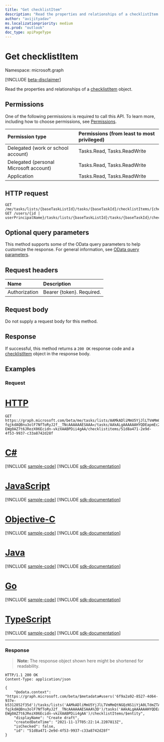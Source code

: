 ```yaml
---
title: "Get checklistItem"
description: "Read the properties and relationships of a checklistItem object."
author: "avijityadav"
ms.localizationpriority: medium
ms.prod: "outlook"
doc_type: apiPageType
---
```


# Get checklistItem
Namespace: microsoft.graph

[!INCLUDE [beta-disclaimer](../../includes/beta-disclaimer.md)]

Read the properties and relationships of a [checklistItem](../resources/checklistitem.md) object.

## Permissions
One of the following permissions is required to call this API. To learn more, including how to choose permissions, see [Permissions](/graph/permissions-reference).

|Permission type|Permissions (from least to most privileged)|
|:---|:---|
|Delegated (work or school account)|Tasks.Read, Tasks.ReadWrite|
|Delegated (personal Microsoft account)|Tasks.Read, Tasks.ReadWrite|
|Application|Tasks.Read, Tasks.ReadWrite|

## HTTP request

<!-- {
  "blockType": "ignored"
}
-->
``` http
GET /me/tasks/lists/{baseTaskListId}/tasks/{baseTaskId}/checklistItems/{checklistItemId}
GET /users/{id | userPrincipalName}/tasks/lists/{baseTaskListId}/tasks/{baseTaskId}/checklistItems/{checklistItemId}
```

## Optional query parameters
This method supports some of the OData query parameters to help customize the response. For general information, see [OData query parameters](/graph/query-parameters).

## Request headers
|Name|Description|
|:---|:---|
|Authorization|Bearer {token}. Required.|

## Request body
Do not supply a request body for this method.

## Response

If successful, this method returns a `200 OK` response code and a [checklistItem](../resources/checklistitem.md) object in the response body.

## Examples

### Request

# [HTTP](#tab/http)
<!-- {
  "blockType": "request",
  "name": "get_checklistitem"
}
-->
``` http
GET https://graph.microsoft.com/beta/me/tasks/lists/AAMkADliMmU5YjJlLTVmMmQtNGQzNS1iYjA0LTdmZTA2NTI0MTE5YwAuAAAAAADdOMUbUmCfTKa7OC-fqjkdAQBnu3olF7NfToRyJ2f__TNcAAAAAAESAAA=/tasks/AAkALgAAAAAAHYQDEapmEc2byACqAC-EWg0AZ7t6JRezX06Ecidn-vkzXAABPDii4gAA/checklistitems/51d8a471-2e9d-4f53-9937-c33a8742d28f
```
# [C#](#tab/csharp)
[!INCLUDE [sample-code](../includes/snippets/csharp/get-checklistitem-csharp-snippets.md)]
[!INCLUDE [sdk-documentation](../includes/snippets/snippets-sdk-documentation-link.md)]

# [JavaScript](#tab/javascript)
[!INCLUDE [sample-code](../includes/snippets/javascript/get-checklistitem-javascript-snippets.md)]
[!INCLUDE [sdk-documentation](../includes/snippets/snippets-sdk-documentation-link.md)]

# [Objective-C](#tab/objc)
[!INCLUDE [sample-code](../includes/snippets/objc/get-checklistitem-objc-snippets.md)]
[!INCLUDE [sdk-documentation](../includes/snippets/snippets-sdk-documentation-link.md)]

# [Java](#tab/java)
[!INCLUDE [sample-code](../includes/snippets/java/get-checklistitem-java-snippets.md)]
[!INCLUDE [sdk-documentation](../includes/snippets/snippets-sdk-documentation-link.md)]

# [Go](#tab/go)
[!INCLUDE [sample-code](../includes/snippets/go/get-checklistitem-go-snippets.md)]
[!INCLUDE [sdk-documentation](../includes/snippets/snippets-sdk-documentation-link.md)]

# [TypeScript](#tab/typescript)
[!INCLUDE [sample-code](../includes/snippets/typescript/get-checklistitem-typescript-snippets.md)]
[!INCLUDE [sdk-documentation](../includes/snippets/snippets-sdk-documentation-link.md)]

---



### Response
>**Note:** The response object shown here might be shortened for readability.
<!-- {
  "blockType": "response",
  "truncated": true,
  "@odata.type": "microsoft.graph.checklistItem"
}
-->
``` http
HTTP/1.1 200 OK
Content-Type: application/json

{
    "@odata.context": "https://graph.microsoft.com/beta/$metadata#users('6f9a2a92-8527-4d64-937e-b5312852f35d')/tasks/lists('AAMkADliMmU5YjJlLTVmMmQtNGQzNS1iYjA0LTdmZTA2NTI0MTE5YwAuAAAAAADdOMUbUmCfTKa7OC-fqjkdAQBnu3olF7NfToRyJ2f__TNcAAAAAAESAAA%3D')/tasks('AAkALgAAAAAAHYQDEapmEc2byACqAC-EWg0AZ7t6JRezX06Ecidn-vkzXAABPDii4gAA')/checklistItems/$entity",
    "displayName": "Create draft",
    "createdDateTime": "2021-11-17T05:22:14.2207813Z",
    "isChecked": false,
    "id": "51d8a471-2e9d-4f53-9937-c33a8742d28f"
}
```

